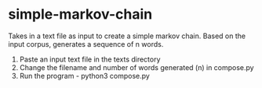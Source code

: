# simple-markov-chain

Takes in a text file as input to create a simple markov chain. Based on the input corpus, generates a sequence of n words.

1. Paste an input text file in the texts directory
2. Change the filename and number of words generated (n) in compose.py
3. Run the program - python3 compose.py
